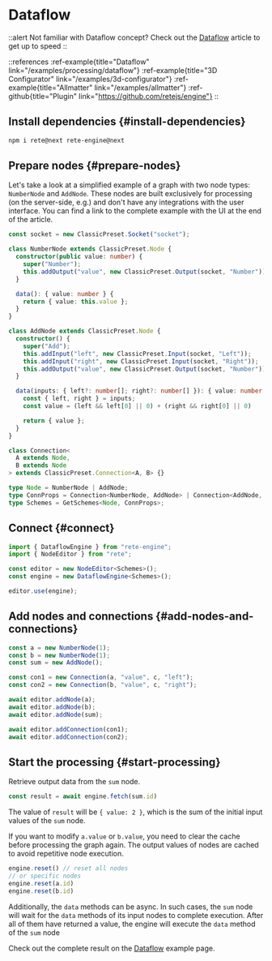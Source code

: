 # Dataflow

::alert
Not familiar with Dataflow concept? Check out the [Dataflow](/docs/concepts/engine#dataflow) article to get up to speed
::

::references
:ref-example{title="Dataflow" link="/examples/processing/dataflow"}
:ref-example{title="3D Configurator" link="/examples/3d-configurator"}
:ref-example{title="Allmatter" link="/examples/allmatter"}
:ref-github{title="Plugin" link="https://github.com/retejs/engine"}
::

## Install dependencies {#install-dependencies}

```bash
npm i rete@next rete-engine@next
```

## Prepare nodes {#prepare-nodes}

Let's take a look at a simplified example of a graph with two node types: `NumberNode` and `AddNode`. These nodes are built exclusively for processing (on the server-side, e.g.) and don't have any integrations with the user interface. You can find a link to the complete example with the UI at the end of the article.

```ts
const socket = new ClassicPreset.Socket("socket");

class NumberNode extends ClassicPreset.Node {
  constructor(public value: number) {
    super("Number");
    this.addOutput("value", new ClassicPreset.Output(socket, "Number"));
  }

  data(): { value: number } {
    return { value: this.value };
  }
}

class AddNode extends ClassicPreset.Node {
  constructor() {
    super("Add");
    this.addInput("left", new ClassicPreset.Input(socket, "Left"));
    this.addInput("right", new ClassicPreset.Input(socket, "Right"));
    this.addOutput("value", new ClassicPreset.Output(socket, "Number"));
  }

  data(inputs: { left?: number[]; right?: number[] }): { value: number } {
    const { left, right } = inputs;
    const value = (left && left[0] || 0) + (right && right[0] || 0)

    return { value };
  }
}

class Connection<
  A extends Node,
  B extends Node
> extends ClassicPreset.Connection<A, B> {}

type Node = NumberNode | AddNode;
type ConnProps = Connection<NumberNode, AddNode> | Connection<AddNode, AddNode>;
type Schemes = GetSchemes<Node, ConnProps>;
```

## Connect {#connect}

```ts
import { DataflowEngine } from "rete-engine";
import { NodeEditor } from "rete";

const editor = new NodeEditor<Schemes>();
const engine = new DataflowEngine<Schemes>();

editor.use(engine);
```

## Add nodes and connections {#add-nodes-and-connections}

```ts
const a = new NumberNode(1);
const b = new NumberNode(1);
const sum = new AddNode();

const con1 = new Connection(a, "value", c, "left");
const con2 = new Connection(b, "value", c, "right");

await editor.addNode(a);
await editor.addNode(b);
await editor.addNode(sum);

await editor.addConnection(con1);
await editor.addConnection(con2);
```

## Start the processing {#start-processing}

Retrieve output data from the `sum` node.

```ts
const result = await engine.fetch(sum.id)
```

The value of `result` will be `{ value: 2 }`, which is the sum of the initial input values of the `sum` node.

If you want to modify `a.value` or `b.value`, you need to clear the cache before processing the graph again. The output values of nodes are cached to avoid repetitive node execution.

```ts
engine.reset() // reset all nodes
// or specific nodes
engine.reset(a.id)
engine.reset(b.id)
```

Additionally, the `data` methods can be async. In such cases, the `sum` node will wait for the `data` methods of its input nodes to complete execution. After all of them have returned a value, the engine will execute the `data` method of the `sum` node

Check out the complete result on the [Dataflow](/examples/processing/dataflow) example page.
